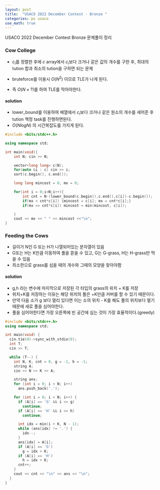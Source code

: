 ```yaml
---
layout: post
title:  "USACO 2022 December Contest - Bronze "
categories: ps usaco
use_math: true
---
```


USACO 2022 December Contest Bronze 문제풀이 정리

### Cow College

- $c_i$를 정렬한 후에 $c$ array에서 $c_i$보다 크거나 같은 값의 개수를 구한 후, 최대의 tution 합과 최소의 tution을 구하면 되는 문제

- bruteforce를 이용시 $O(N^2)$ 이므로 TLE가 나게 된다.
- 즉 $O(N \times ? )$를 하여 TLE를 막아야한다.

#### solution
- lower_bound를 이용하여 배열에서 $c_i$보다 크거나 같은 원소의 개수를 세어준 후 tution 책정 task를 진행하면된다.
- $O(N logN)$ 의 시간복잡도를 가지게 된다.

```cpp
#include <bits/stdc++.h>

using namespace std;

int main(void){
    int N; cin >> N;

    vector<long long> c(N);
    for(auto &i : c) cin >> i;
    sort(c.begin(), c.end());

    long long mincost = 0, mx = 0;

    for(int i = 0;i<N;i++){
        int cnt = N-(lower_bound(c.begin(),c.end(),c[i])-c.begin());
        if(mx < cnt*c[i]) {mincost = c[i]; mx = cnt*c[i];}
        if(mx == cnt*c[i]) mincost = min(mincost, c[i]);

    }
    cout << mx << " " << mincost <<"\n";
}
```



### Feeding the Cows

- 길이가 N인 G 또는 H가 나열되어있는 문자열이 있음
- G또는 H는 K만큼 이동하여 풀을 뜯을 수 있고, G는 G-grass, H는 H-grass만 먹을 수 있음
- 최소한으로 grass를 심을 때의 개수와 그때의 모양을 찾아야함

#### solution

- g,h 라는 변수에 마지막으로 저장된 각 타입의 grass의 위치 + K를 저장
- 위치+K를 저장하는 이유는 해당 위치의 풀은 +K만큼 커버를 할 수 있기 때문이다.
- 만약 다음 소가 g 보다 멀리 있다면 이는 소의 위치 - K를 해도 풀의 위치보다 멀기 때문에 새로 풀을 심어야한다.
- 풀을 심어야한다면 가장 오른쪽에 빈 공간에 심는 것이 가장 효율적이다.(greedy)

```cpp
#include <bits/stdc++.h>
using namespace std;

int main(void) {
  cin.tie(0)->sync_with_stdio(0);
  int T;
  cin >> T;

  while (T--) {
    int N, K, cnt = 0, g = -1, h = -1;
    string A;
    cin >> N >> K >> A;

    string ans;
    for (int i = 0; i < N; i++)
      ans.push_back('.');

    for (int i = 0; i < N; i++) {
      if (A[i] == 'G' && i <= g)
        continue;
      if (A[i] == 'H' && i <= h)
        continue;

      int idx = min(i + K, N - 1);
      while (ans[idx] != '.') {
        idx--;
      }
      ans[idx] = A[i];
      if (A[i] == 'G')
        g = idx + K;
      if (A[i] == 'H')
        h = idx + K;
      cnt++;
    }
    cout << cnt << "\n" << ans << "\n";
  }
}
```

